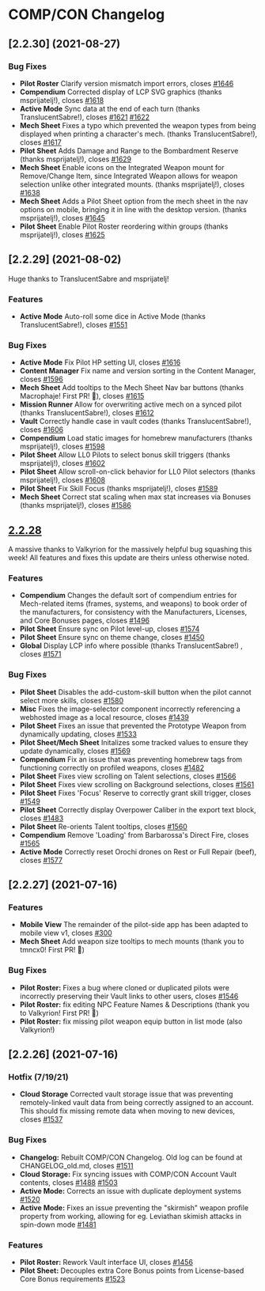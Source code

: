 # COMP/CON Changelog
## [2.2.30] (2021-08-27)

### Bug Fixes

* **Pilot Roster** Clarify version mismatch import errors, closes [#1646](https://github.com/massif-press/compcon/issues/1646)
* **Compendium** Corrected display of LCP SVG graphics (thanks msprijatelj!), closes [#1618](https://github.com/massif-press/compcon/issues/1618)
* **Active Mode** Sync data at the end of each turn (thanks TranslucentSabre!), closes [#1621](https://github.com/massif-press/compcon/issues/1621) [#1622](https://github.com/massif-press/compcon/issues/1622)
* **Mech Sheet** Fixes a typo which prevented the weapon types from being displayed when printing a character's mech. (thanks TranslucentSabre!), closes [#1617](https://github.com/massif-press/compcon/issues/1617) 
* **Pilot Sheet** Adds Damage and Range to the Bombardment Reserve (thanks msprijatelj!), closes [#1629](https://github.com/massif-press/compcon/issues/1629) 
* **Mech Sheet** Enable icons on the Integrated Weapon mount for Remove/Change Item, since Integrated Weapon allows for weapon selection unlike other integrated mounts. (thanks msprijatelj!), closes [#1638](https://github.com/massif-press/compcon/issues/1638) 
* **Mech Sheet** Adds a Pilot Sheet option from the mech sheet in the nav options on mobile, bringing it in line with the desktop version. (thanks msprijatelj!), closes [#1645](https://github.com/massif-press/compcon/issues/1645) 
* **Pilot Sheet** Enable Pilot Roster reordering within groups (thanks msprijatelj!), closes [#1625](https://github.com/massif-press/compcon/issues/1625) 

## [2.2.29] (2021-08-02)

Huge thanks to TranslucentSabre and msprijatelj!

### Features

* **Active Mode** Auto-roll some dice in Active Mode (thanks TranslucentSabre!), closes [#1551](https://github.com/massif-press/compcon/issues/1551)

### Bug Fixes

* **Active Mode** Fix Pilot HP setting UI, closes [#1616](https://github.com/massif-press/compcon/issues/1616)
* **Content Manager** Fix name and version sorting in the Content Manager, closes [#1596](https://github.com/massif-press/compcon/issues/1596)
* **Mech Sheet** Add tooltips to the Mech Sheet Nav bar buttons (thanks Macrophaje! First PR! 🎉), closes [#1615](https://github.com/massif-press/compcon/issues/1615)
* **Mission Runner** Allow for overwriting active mech on a synced pilot (thanks TranslucentSabre!), closes [#1612](https://github.com/massif-press/compcon/issues/1612)
* **Vault** Correctly handle case in vault codes (thanks TranslucentSabre!), closes [#1606](https://github.com/massif-press/compcon/issues/1606)
* **Compendium** Load static images for homebrew manufacturers (thanks msprijatelj!), closes [#1598](https://github.com/massif-press/compcon/issues/1598)
* **Pilot Sheet** Allow LL0 Pilots to select bonus skill triggers (thanks msprijatelj!), closes [#1602](https://github.com/massif-press/compcon/issues/1602)
* **Pilot Sheet** Allow scroll-on-click behavior for LL0 Pilot selectors (thanks msprijatelj!), closes [#1608](https://github.com/massif-press/compcon/issues/1608)
* **Pilot Sheet** Fix Skill Focus (thanks msprijatelj!), closes [#1589](https://github.com/massif-press/compcon/issues/1589)
* **Mech Sheet** Correct stat scaling when max stat increases via Bonuses (thanks msprijatelj!), closes [#1586](https://github.com/massif-press/compcon/issues/1586)


## [2.2.28](2021-08-02)

A massive thanks to Valkyrion for the massively helpful bug squashing this week! All features and fixes this update are theirs unless otherwise noted.

### Features

* **Compendium** Changes the default sort of compendium entries for Mech-related items (frames, systems, and weapons) to book order of the manufacturers, for consistency with the Manufacturers, Licenses, and Core Bonuses pages, closes [#1496](https://github.com/massif-press/compcon/issues/1496)
* **Pilot Sheet** Ensure sync on Pilot level-up, closes [#1574](https://github.com/massif-press/compcon/issues/1574)
* **Pilot Sheet** Ensure sync on theme change, closes [#1450](https://github.com/massif-press/compcon/issues/1450)
* **Global** Display LCP info where possible (thanks TranslucentSabre!) , closes [#1571](https://github.com/massif-press/compcon/issues/1571)

### Bug Fixes

* **Pilot Sheet** Disables the add-custom-skill button when the pilot cannot select more skills, closes [#1580](https://github.com/massif-press/compcon/issues/1580)
* **Misc** Fixes the image-selector component incorrectly referencing a webhosted image as a local resource, closes [#1439](https://github.com/massif-press/compcon/issues/1439)
* **Pilot Sheet** Fixes an issue that prevented the Prototype Weapon from dynamically updating, closes [#1533](https://github.com/massif-press/compcon/issues/1533)
* **Pilot Sheet/Mech Sheet** Initalizes some tracked values to ensure they update dynamically, closes [#1569](https://github.com/massif-press/compcon/issues/1569)
* **Compendium** Fix an issue that was preventing homebrew tags from functioning correctly on profiled weapons, closes [#1482](https://github.com/massif-press/compcon/issues/1482)
* **Pilot Sheet** Fixes view scrolling on Talent selections, closes [#1566](https://github.com/massif-press/compcon/issues/1566)
* **Pilot Sheet** Fixes view scrolling on Background selections, closes [#1561](https://github.com/massif-press/compcon/issues/1561)
* **Pilot Sheet** Fixes 'Focus' Reserve to correctly grant skill trigger, closes [#1549](https://github.com/massif-press/compcon/issues/1549)
* **Pilot Sheet** Correctly display Overpower Caliber in the export text block, closes [#1483](https://github.com/massif-press/compcon/issues/1483)
* **Pilot Sheet** Re-orients Talent tooltips, closes [#1560](https://github.com/massif-press/compcon/issues/1560)
* **Compendium** Remove 'Loading' from Barbarossa's Direct Fire, closes [#1565](https://github.com/massif-press/compcon/issues/1565)
* **Active Mode** Correctly reset Orochi drones on Rest or Full Repair (beef), closes [#1577](https://github.com/massif-press/compcon/issues/1577)

## [2.2.27] (2021-07-16)

### Features

* **Mobile View** The remainder of the pilot-side app has been adapted to mobile view v1, closes [#300](https://github.com/massif-press/compcon/issues/300)
* **Mech Sheet** Add weapon size tooltips to mech mounts (thank you to tmncx0! First PR! 🎉)

### Bug Fixes

* **Pilot Roster:** Fixes a bug where cloned or duplicated pilots were incorrectly preserving their Vault links to other users, closes [#1546](https://github.com/massif-press/compcon/issues/1546)
* **Pilot Roster:** fix editing NPC Feature Names & Descriptions (thank you to Valkyrion! First PR! 🎉)
* **Pilot Roster:** fix missing pilot weapon equip button in list mode (also Valkyrion!)

## [2.2.26] (2021-07-16)

### Hotfix (7/19/21)

* **Cloud Storage** Corrected vault storage issue that was preventing remotely-linked vault data from being correctly assigned to an account. This should fix missing remote data when moving to new devices, closes [#1537](https://github.com/massif-press/compcon/issues/1537)

### Bug Fixes

* **Changelog:** Rebuilt COMP/CON Changelog. Old log can be found at CHANGELOG_old.md, closes [#1511](https://github.com/massif-press/compcon/issues/1511)
* **Cloud Storage:** Fix syncing issues with COMP/CON Account Vault contents, closes [#1488](https://github.com/massif-press/compcon/issues/1488) [#1503](https://github.com/massif-press/compcon/issues/1503)
* **Active Mode:** Corrects an issue with duplicate deployment systems [#1520](https://github.com/massif-press/compcon/issues/1520) 
* **Active Mode:** Fixes an issue preventing the "skirmish" weapon profile property from working, allowing for eg. Leviathan skimish attacks in spin-down mode [#1481](https://github.com/massif-press/compcon/issues/1481)

### Features

* **Pilot Roster:** Rework Vault interface UI, closes [#1456](https://github.com/massif-press/compcon/issues/1456)
* **Pilot Sheet:** Decouples extra Core Bonus points from License-based Core Bonus requirements [#1523](https://github.com/massif-press/compcon/issues/1523)
